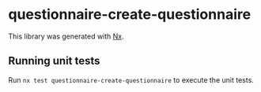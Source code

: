 # questionnaire-create-questionnaire

This library was generated with [Nx](https://nx.dev).

## Running unit tests

Run `nx test questionnaire-create-questionnaire` to execute the unit tests.
